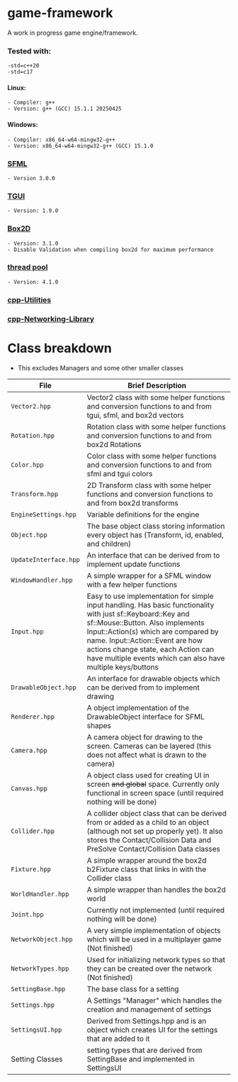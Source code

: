 # game-framework
A work in progress game engine/framework.

### Tested with: 
    -std=c++20
    -std=c17
#### Linux:
    - Compiler: g++
    - Version: g++ (GCC) 15.1.1 20250425
#### Windows:
    - Compiler: x86_64-w64-mingw32-g++
    - Version: x86_64-w64-mingw32-g++ (GCC) 15.1.0

### [SFML](https://www.sfml-dev.org/index.php)
    - Version 3.0.0

### [TGUI](https://tgui.eu/)
    - Version: 1.9.0

### [Box2D](https://box2d.org/)
    - Version: 3.1.0
    - Disable Validation when compiling box2d for maximum performance

### [thread pool](https://github.com/bshoshany/thread-pool?tab=readme-ov-file#installing-the-library)
    - Version: 4.1.0

### [cpp-Utilities](https://github.com/finjosh/cpp-Utilities)

### [cpp-Networking-Library](https://github.com/finjosh/cpp-Networking-Library)

# Class breakdown
  - This excludes Managers and some other smaller classes

| File | Brief Description  |
| --- | --- |
| `Vector2.hpp` | Vector2 class with some helper functions and conversion functions to and from tgui, sfml, and box2d vectors |
| `Rotation.hpp` | Rotation class with some helper functions and conversion functions to and from box2d Rotations |
| `Color.hpp` | Color class with some helper functions and conversion functions to and from sfml and tgui colors |
| `Transform.hpp` | 2D Transform class with some helper functions and conversion functions to and from box2d transforms |
| `EngineSettings.hpp` | Variable definitions for the engine |
| `Object.hpp` | The base object class storing information every object has (Transform, id, enabled, and children) |
| `UpdateInterface.hpp` | An interface that can be derived from to implement update functions |
| `WindowHandler.hpp` | A simple wrapper for a SFML window with a few helper functions |
| `Input.hpp` | Easy to use implementation for simple input handling. Has basic functionality with just sf::Keyboard::Key and sf::Mouse::Button. Also implements Input::Action(s) which are compared by name. Input::Action::Event are how actions change state, each Action can have multiple events which can also have multiple keys/buttons |
| `DrawableObject.hpp` | An interface for drawable objects which can be derived from to implement drawing |
| `Renderer.hpp` | A object implementation of the DrawableObject interface for SFML shapes |
| `Camera.hpp` | A camera object for drawing to the screen. Cameras can be layered (this does not affect what is drawn to the camera) |
| `Canvas.hpp` | A object class used for creating UI in screen ~~and global~~ space. Currently only functional in screen space (until required nothing will be done) |
| `Collider.hpp` | A collider object class that can be derived from or added as a child to an object (although not set up properly yet). It also stores the Contact/Collision Data and PreSolve Contact/Collision Data classes |
| `Fixture.hpp` | A simple wrapper around the box2d b2Fixture class that links in with the Collider class |
| `WorldHandler.hpp` | A simple wrapper than handles the box2d world |
| `Joint.hpp` | Currently not implemented (until required nothing will be done) |
| `NetworkObject.hpp` | A very simple implementation of objects which will be used in a multiplayer game (Not finished) |
| `NetworkTypes.hpp` | Used for initializing network types so that they can be created over the network (Not finished) |
| `SettingBase.hpp` | The base class for a setting |
| `Settings.hpp` | A Settings "Manager" which handles the creation and management of settings |
| `SettingsUI.hpp` | Derived from Settings.hpp and is an object which creates UI for the settings that are added to it |
| Setting Classes | setting types that are derived from SettingBase and implemented in SettingsUI |

